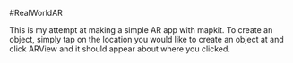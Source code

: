 #RealWorldAR

This is my attempt at making a simple AR app with mapkit.
To create an object, simply tap on the location you would like to create an object at and click ARView and it should appear about where you clicked.
